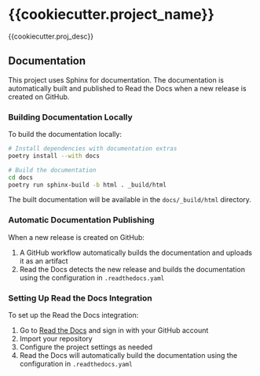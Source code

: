 # {{cookiecutter.project_name}}

{{cookiecutter.proj_desc}}

## Documentation

This project uses Sphinx for documentation. The documentation is automatically built and published to Read the Docs when a new release is created on GitHub.

### Building Documentation Locally

To build the documentation locally:

```bash
# Install dependencies with documentation extras
poetry install --with docs

# Build the documentation
cd docs
poetry run sphinx-build -b html . _build/html
```

The built documentation will be available in the `docs/_build/html` directory.

### Automatic Documentation Publishing

When a new release is created on GitHub:

1. A GitHub workflow automatically builds the documentation and uploads it as an artifact
2. Read the Docs detects the new release and builds the documentation using the configuration in `.readthedocs.yaml`

### Setting Up Read the Docs Integration

To set up the Read the Docs integration:

1. Go to [Read the Docs](https://readthedocs.org/) and sign in with your GitHub account
2. Import your repository
3. Configure the project settings as needed
4. Read the Docs will automatically build the documentation using the configuration in `.readthedocs.yaml`
